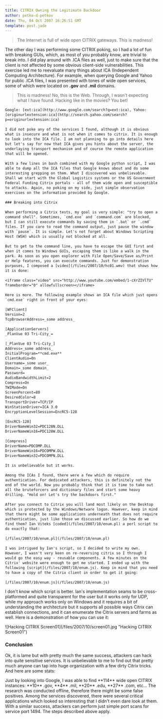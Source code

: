 ```yaml
---
title: CITRIX Owning the Legitimate Backdoor
author: petko-d-petkov
date: Thu, 04 Oct 2007 16:26:51 GMT
template: post.jade
---
```


> The Internet is full of wide open CITRIX gateways. This is madness!

The other day I was performing some CITRIX poking, so I had a lot of fun with breaking GUIs, which, as most of you probably know, are trivial to break into. I did play around with .ICA files as well, just to make sure that the client is not affected by some obvious client-side vulnerabilities. This exercise led me to reevaluate many things about ICA (Independent Computing Architecture). For example, when querying Google and Yahoo for public .ICA files, I was presented with tones of wide open services, some of which were located on **.gov** and **.mil** domains.

> This is madness! No, this is the Web. Through, I wasn't expecting what I have found. Hacking like in the movies? You bet!

    Google: [ext:ica](http://www.google.com/search?q=ext:ica), Yahoo: [originurlextension:ica](http://search.yahoo.com/search?p=originurlextension:ica)

    I did not poke any of the services I found, although it is obvious what is insecure and what is not when it comes to citrix. It is enough to look into the ICA file. I am not planning to go into details here but let's say for now that ICA gives you hints about the server, the underlaying transport mechanism and of course the remote application that will be opened.

    With a few lines in bash combined with my Google python script, I was able to dump all the ICA files that Google knows about and do some interesting grepping on them. What I discovered was unbelievable. Shall we start with the Global Logistics systems or the US Government Federal Funding Citrix portals - all of them wide open and susceptible to attacks. Again, no poking on my side, just simple observation exercises on the information provided by Google.

    ### Breaking into Citrix

    When performing a Citrix tests, my goal is very simple: "try to open a command shell". Sometimes, `cmd.exe` and `command.com` are blocked, but I can still execute commands by saving them in `.bat` or `.cmd` files. If you care to read the command output, just pause the window with `pause`. It is simple. Let's not forget about Windows Scripting Host (WSH) which is usually not blocked at all.

    But to get to the command line, you have to escape the GUI first and when it comes to Windows GUIs, escaping them is like a walk in the park. As soon as you open explorer with File Open/Save/Save as/Print or Help features, you can execute commands. Just for demonstration purposes, I composed a [video](/files/2007/10/hc01.wmv) that shows how it is done:

    <iframe class="video" src="http://www.youtube.com/embed/1-cXrZIVlTU" frameborder="0" allowfullscreen></iframe>

    Here is more. The following example shows an ICA file which just opens `cmd.exe` right in front of your eyes:

    [WFClient]
    Version=2
    TcpBrowserAddress=_some address_

    [ApplicationServers]
    _PlanVue 03 Tri-City_=

    [_PlanVue 03 Tri-City_]
    Address=_some address_
    InitialProgram=**cmd.exe**
    ClientAudio=On
    Username=_some user_
    Domain=_some domain_
    Password=
    AudioBandwidthLimit=2
    Compress=On
    TWIMode=On
    ScreenPercent=80
    DesiredColor=8
    TransportDriver=TCP/IP
    WinStationDriver=ICA 3.0
    EncryptionLevelSession=EncRC5-128

    [EncRC5-128]
    DriverNameWin32=PDC128N.DLL
    DriverNameWin16=PDC128W.DLL

    [Compress]
    DriverName=PDCOMP.DLL
    DriverNameWin16=PDCOMPW.DLL
    DriverNameWin32=PDCOMPN.DLL

    It is unbelievable but it works.

    Among the ICAs I found, there were a few which do require authentication. For dedicated attackers, this is definitely not the end of the world. Now you probably think that it is time to take out all the bruteforcers and dictionary files and start some heavy drilling. "Hold on! Let's try the backdoors first."

    After you connect to Citrix you will land most likely on the Desktop which is protected by the Windows/Netware logon. However, keep in mind that there might be some applications underneath that does not require authentication, just like those we discussed earlier. So how do we find them? Ian Viteks [coded](/files/2007/10/enum.pl) a perl script to do exactly that:

    [/files/2007/10/enum.pl](/files/2007/10/enum.pl)

    I was intrigued by Ian's script, so I decided to write my own. However, I wasn't very keen on re-reversing citrix so I through I would go the easy way - reusable components. A few minutes on the Citrix' website were enough to get me started. I ended up with the following [script](/files/2007/10/enum.js). Keep in mind that you need to have a copy of the Citrix client in order to get it going:

    [/files/2007/10/enum.js](/files/2007/10/enum.js)

I don't know which script is better.  Ian's implementation seams to be cross-platformed and quite transparent for the user but it works only for UDP, while my approach works only on Windows and it requires a bit of understanding the architecture but it supports all possible ways Citrix can establish connections, and it can enumerate the Citrix servers and farms as well. Here is a demonstration of how you can use it:

<div class="screen">![Hacking CITRIX Screen01](/files/2007/10/screen01.jpg "Hacking CITRIX Screen01")</div>

### Conclusion

Ok, it is lame but with pretty much the same success, attackers can hack into quite sensitive services. It is unbelievable to me to find out that pretty much anyone can tap into huge organization with a few dirty Citrix tricks. And here are some stats:

<div class="message">Just by looking into Google, I was able to find **114** wide open CITRIX instances: **10** .gov, **4** .mil, **20** .edu, **27** .com, etc... The research was conducted offline, therefore there might be some false positives. Among the services discovered, there were several critical applications which looked so interesting that I didn't even dare look at them. With a similar success, attackers can perform just simple port scans for service port 1494. The steps described above apply.</div>
